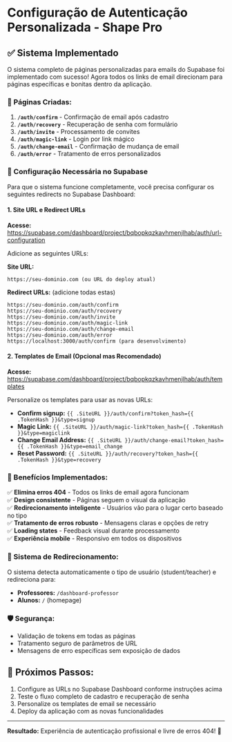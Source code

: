 # Configuração de Autenticação Personalizada - Shape Pro

## ✅ Sistema Implementado

O sistema completo de páginas personalizadas para emails do Supabase foi implementado com sucesso! Agora todos os links de email direcionam para páginas específicas e bonitas dentro da aplicação.

### 📄 Páginas Criadas:

1. **`/auth/confirm`** - Confirmação de email após cadastro
2. **`/auth/recovery`** - Recuperação de senha com formulário
3. **`/auth/invite`** - Processamento de convites
4. **`/auth/magic-link`** - Login por link mágico
5. **`/auth/change-email`** - Confirmação de mudança de email
6. **`/auth/error`** - Tratamento de erros personalizados

### 🔧 Configuração Necessária no Supabase

Para que o sistema funcione completamente, você precisa configurar os seguintes redirects no Supabase Dashboard:

#### 1. Site URL e Redirect URLs
**Acesse:** https://supabase.com/dashboard/project/bqbopkqzkavhmenjlhab/auth/url-configuration

Adicione as seguintes URLs:

**Site URL:**
```
https://seu-dominio.com (ou URL do deploy atual)
```

**Redirect URLs:** (adicione todas estas)
```
https://seu-dominio.com/auth/confirm
https://seu-dominio.com/auth/recovery
https://seu-dominio.com/auth/invite
https://seu-dominio.com/auth/magic-link
https://seu-dominio.com/auth/change-email
https://seu-dominio.com/auth/error
https://localhost:3000/auth/confirm (para desenvolvimento)
```

#### 2. Templates de Email (Opcional mas Recomendado)
**Acesse:** https://supabase.com/dashboard/project/bqbopkqzkavhmenjlhab/auth/templates

Personalize os templates para usar as novas URLs:
- **Confirm signup:** `{{ .SiteURL }}/auth/confirm?token_hash={{ .TokenHash }}&type=signup`
- **Magic Link:** `{{ .SiteURL }}/auth/magic-link?token_hash={{ .TokenHash }}&type=magiclink`
- **Change Email Address:** `{{ .SiteURL }}/auth/change-email?token_hash={{ .TokenHash }}&type=email_change`
- **Reset Password:** `{{ .SiteURL }}/auth/recovery?token_hash={{ .TokenHash }}&type=recovery`

### 🎯 Benefícios Implementados:

✅ **Elimina erros 404** - Todos os links de email agora funcionam  
✅ **Design consistente** - Páginas seguem o visual da aplicação  
✅ **Redirecionamento inteligente** - Usuários vão para o lugar certo baseado no tipo  
✅ **Tratamento de erros robusto** - Mensagens claras e opções de retry  
✅ **Loading states** - Feedback visual durante processamento  
✅ **Experiência mobile** - Responsivo em todos os dispositivos  

### 🔄 Sistema de Redirecionamento:

O sistema detecta automaticamente o tipo de usuário (student/teacher) e redireciona para:
- **Professores:** `/dashboard-professor`
- **Alunos:** `/` (homepage)

### 🛡️ Segurança:

- Validação de tokens em todas as páginas
- Tratamento seguro de parâmetros de URL
- Mensagens de erro específicas sem exposição de dados

## 🚀 Próximos Passos:

1. Configure as URLs no Supabase Dashboard conforme instruções acima
2. Teste o fluxo completo de cadastro e recuperação de senha
3. Personalize os templates de email se necessário
4. Deploy da aplicação com as novas funcionalidades

---

**Resultado:** Experiência de autenticação profissional e livre de erros 404! 🎉